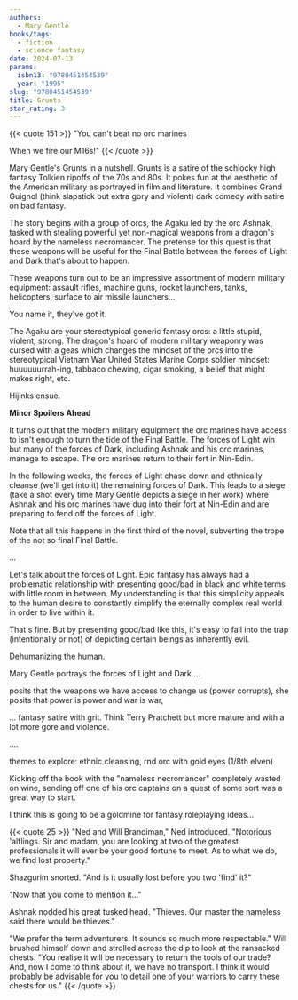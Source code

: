 ```yaml
---
authors:
  - Mary Gentle
books/tags:
  - fiction
  - science fantasy
date: 2024-07-13
params:
  isbn13: "9780451454539"
  year: "1995"
slug: "9780451454539"
title: Grunts
star_rating: 3
---
```


{{< quote 151 >}}
"You can't beat no orc marines

When we fire our M16s!"
{{< /quote >}}

Mary Gentle's Grunts in a nutshell. Grunts is a satire of the schlocky high fantasy Tolkien ripoffs of the 70s and 80s. It pokes fun at the aesthetic of the American military as portrayed in film and literature. It combines Grand Guignol (think slapstick but extra gory and violent) dark comedy with satire on bad fantasy.

<!--more-->

The story begins with a group of orcs, the Agaku led by the orc Ashnak, tasked with stealing powerful yet non-magical weapons from a dragon's hoard by the nameless necromancer. The pretense for this quest is that these weapons will be useful for the Final Battle between the forces of Light and Dark that's about to happen.

These weapons turn out to be an impressive assortment of modern military equipment: assault rifles, machine guns, rocket launchers, tanks, helicopters, surface to air missile launchers...

You name it, they've got it.

The Agaku are your stereotypical generic fantasy orcs: a little stupid, violent, strong. The dragon's hoard of modern military weaponry was cursed with a geas which changes the mindset of the orcs into the stereotypical Vietnam War United States Marine Corps soldier mindset: huuuuuurrah-ing, tabbaco chewing, cigar smoking, a belief that might makes right, etc.

Hijinks ensue.

**Minor Spoilers Ahead**

It turns out that the modern military equipment the orc marines have access to isn't enough to turn the tide of the Final Battle. The forces of Light win but many of the forces of Dark, including Ashnak and his orc marines, manage to escape. The orc marines return to their fort in Nin-Edin.

In the following weeks, the forces of Light chase down and ethnically cleanse (we'll get into it) the remaining forces of Dark. This leads to a siege (take a shot every time Mary Gentle depicts a siege in her work) where Ashnak and his orc marines have dug into their fort at Nin-Edin and are preparing to fend off the forces of Light.

Note that all this happens in the first third of the novel, subverting the trope of the not so final Final Battle.

...


Let's talk about the forces of Light. Epic fantasy has always had a problematic relationship with presenting good/bad in black and white terms with little room in between. My understanding is that this simplicity appeals to the human desire to constantly simplify the eternally complex real world in order to live within it.

That's fine. But by presenting good/bad like this, it's easy to fall into the trap (intentionally or not) of depicting certain beings as inherently evil. 

Dehumanizing the human.

Mary Gentle portrays the forces of Light and Dark....


 posits that the weapons we have access to change us (power corrupts), she posits that power is power and war is war,

... fantasy satire with grit. Think Terry Pratchett but more mature and with a lot more gore and violence.

....

themes to explore: ethnic cleansing,  rnd orc with gold eyes (1/8th elven)

Kicking off the book with the "nameless necromancer" completely wasted on wine, sending off one of his orc captains on a quest of some sort was a great way to start.

I think this is going to be a goldmine for fantasy roleplaying ideas...

{{< quote 25 >}} "Ned and Will Brandiman," Ned introduced. "Notorious 'alflings. Sir and madam, you are looking at two of the greatest professionals it will ever be your good fortune to meet. As to what we do, we find lost property."

Shazgurim snorted. "And is it usually lost before you two 'find' it?"

"Now that you come to mention it…"

Ashnak nodded his great tusked head. "Thieves. Our master the nameless said there would be thieves."

"We prefer the term adventurers. It sounds so much more respectable." Will brushed himself down and strolled across the dip to look at the ransacked chests. "You realise it will be necessary to return the tools of our trade? And, now I come to think about it, we have no transport. I think it would probably be advisable for you to detail one of your warriors to carry these chests for us." {{< /quote >}}
